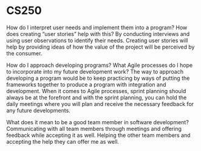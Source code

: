# CS250

How do I interpret user needs and implement them into a program? How does creating “user stories” help with this?
  By conducting interviews and using user observations to identify their needs. Creating user stories will help by providing ideas of how the value of the project will be perceived by the consumer. 

  
How do I approach developing programs? What Agile processes do I hope to incorporate into my future development work?
  The way to approach developing a program would be to keep practicing by ways of putting the frameworks together to produce a program with integration and development. When it comes to Agile processes, sprint planning should always be at the forefront and with the sprint planning, you can hold the daily meetings where you will plan and receive the necessary feedback for any future developments. 


What does it mean to be a good team member in software development?
  Communicating with all team members through meetings and offering feedback while accepting it as well. Helping the other team members and accepting the help they can offer me as well. 
